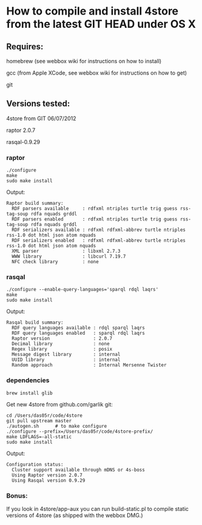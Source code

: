 # How to compile and install 4store from the latest GIT HEAD under OS X

## Requires:

homebrew (see webbox wiki for instructions on how to install)

gcc (from Apple XCode, see webbox wiki for instructions on how to get)

git

## Versions tested:

4store from GIT 06/07/2012

raptor 2.0.7

rasqal-0.9.29

### raptor

    ./configure
    make
    sudo make install

Output:

    Raptor build summary:
      RDF parsers available     : rdfxml ntriples turtle trig guess rss-tag-soup rdfa nquads grddl
      RDF parsers enabled       : rdfxml ntriples turtle trig guess rss-tag-soup rdfa nquads grddl
      RDF serializers available : rdfxml rdfxml-abbrev turtle ntriples rss-1.0 dot html json atom nquads
      RDF serializers enabled   : rdfxml rdfxml-abbrev turtle ntriples rss-1.0 dot html json atom nquads
      XML parser                : libxml 2.7.3
      WWW library               : libcurl 7.19.7
      NFC check library         : none

### rasqal

    ./configure --enable-query-languages='sparql rdql laqrs'
    make
    sudo make install

Output:

    Rasqal build summary:
      RDF query languages available : rdql sparql laqrs
      RDF query languages enabled   : sparql rdql laqrs
      Raptor version                : 2.0.7
      Decimal library               : none
      Regex library                 : posix
      Message digest library        : internal
      UUID library                  : internal
      Random approach               : Internal Mersenne Twister

### dependencies

    brew install glib

Get new 4store from github.com/garlik git:

    cd /Users/das05r/code/4store
    git pull upstream master
    ./autogen.sh      # to make configure 
    ./configure --prefix=/Users/das05r/code/4store-prefix/
    make LDFLAGS=-all-static
    sudo make install

Output:

    Configuration status:
      Cluster support available through mDNS or 4s-boss
      Using Raptor version 2.0.7
      Using Rasqal version 0.9.29

### Bonus:

If you look in 4store/app-aux you can run build-static.pl to compile static versions of 4store (as shipped with the webbox DMG.)
